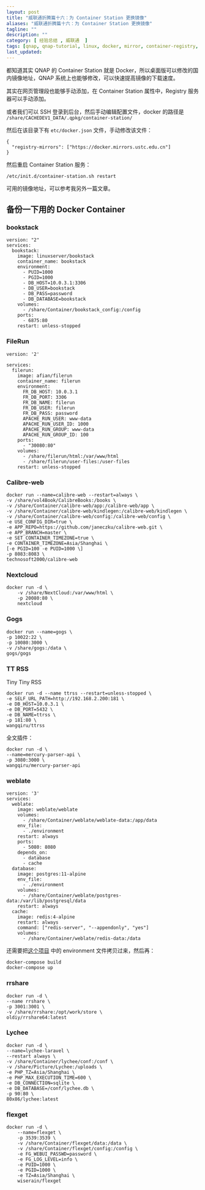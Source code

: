 ```yaml
---
layout: post
title: "威联通折腾篇十六：为 Container Station 更换镜像"
aliases: "威联通折腾篇十六：为 Container Station 更换镜像"
tagline: ""
description: ""
category: [ 经验总结 , 威联通  ]
tags: [qnap, qnap-tutorial, linux, docker, mirror, container-registry, container, ]
last_updated:
---
```


都知道其实 QNAP 的 Container Station 就是 Docker，所以桌面版可以修改的国内镜像地址，QNAP 系统上也能够修改，可以快速提高镜像的下载速度。

其实在网页管理段也能够手动添加，在 Container Station 属性中，Registry 服务器可以手动添加。

或者我们可以 SSH 登录到后台，然后手动编辑配置文件，docker 的路径是 `/share/CACHEDEV1_DATA/.qpkg/container-station/`

然后在该目录下有 `etc/docker.json` 文件，手动修改该文件：

	{
	  "registry-mirrors": ["https://docker.mirrors.ustc.edu.cn"]
	}

然后重启 Container Station 服务：

	/etc/init.d/container-station.sh restart

可用的镜像地址，可以参考我另外一篇文章。

## 备份一下用的 Docker Container

### bookstack

	version: "2"
	services:
	  bookstack:
		image: linuxserver/bookstack
		container_name: bookstack
		environment:
		  - PUID=1000
		  - PGID=1000
		  - DB_HOST=10.0.3.1:3306
		  - DB_USER=bookstack
		  - DB_PASS=password
		  - DB_DATABASE=bookstack
		volumes:
		  - /share/Container/bookstack_config:/config
		ports:
		  - 6875:80
		restart: unless-stopped


### FileRun

```
version: '2'

services:
  filerun:
    image: afian/filerun
    container_name: filerun
    environment:
      FR_DB_HOST: 10.0.3.1
      FR_DB_PORT: 3306
      FR_DB_NAME: filerun
      FR_DB_USER: filerun
      FR_DB_PASS: password
      APACHE_RUN_USER: www-data
      APACHE_RUN_USER_ID: 1000
      APACHE_RUN_GROUP: www-data
      APACHE_RUN_GROUP_ID: 100
    ports:
      - "30080:80"
    volumes:
      - /share/filerun/html:/var/www/html
      - /share/filerun/user-files:/user-files
    restart: unless-stopped
```

### Calibre-web

```
docker run --name=calibre-web --restart=always \
-v /share/vol4Book/CalibreBooks:/books \
-v /share/Container/calibre-web/app:/calibre-web/app \
-v /share/Container/calibre-web/kindlegen:/calibre-web/kindlegen \
-v /share/Container/calibre-web/config:/calibre-web/config \
-e USE_CONFIG_DIR=true \
-e APP_REPO=https://github.com/janeczku/calibre-web.git \
-e APP_BRANCH=master \
-e SET_CONTAINER_TIMEZONE=true \
-e CONTAINER_TIMEZONE=Asia/Shanghai \
[-e PGID=100 -e PUID=1000 \]
-p 8083:8083 \
technosoft2000/calibre-web
```

### Nextcloud
```
docker run -d \
    -v /share/NextCloud:/var/www/html \
	-p 20080:80 \
    nextcloud
```

### Gogs

```
docker run --name=gogs \
-p 10022:22 \
-p 10080:3000 \
-v /share/gogs:/data \
gogs/gogs
```

### TT RSS
Tiny Tiny RSS

```
docker run -d --name ttrss --restart=unless-stopped \
-e SELF_URL_PATH=http://192.168.2.200:181 \
-e DB_HOST=10.0.3.1 \
-e DB_PORT=5432 \
-e DB_NAME=ttrss \
-p 181:80 \
wangqiru/ttrss
```

全文插件：

```
docker run -d \
--name=mercury-parser-api \
-p 3080:3000 \
wangqiru/mercury-parser-api
```



### weblate

```
version: '3'
services:
  weblate:
    image: weblate/weblate
    volumes:
      - /share/Container/weblate/weblate-data:/app/data
    env_file:
      - ./environment
    restart: always
	ports:
	  - 5080: 8080
    depends_on:
      - database
      - cache
  database:
    image: postgres:11-alpine
    env_file:
      - ./environment
    volumes:
      - /share/Container/weblate/postgres-data:/var/lib/postgresql/data
    restart: always
  cache:
    image: redis:4-alpine
    restart: always
    command: ["redis-server", "--appendonly", "yes"]
    volumes:
      - /share/Container/weblate/redis-data:/data
```

还需要把[这个项目](https://github.com/WeblateOrg/docker-compose) 中的 environment 文件拷贝过来，然后再：

	docker-compose build
	docker-compose up

### rrshare

	docker run -d \
	--name rrshare \
	-p 3001:3001 \
	-v /share/rrshare:/opt/work/store \
	oldiy/rrshare64:latest

### Lychee

```
docker run -d \
--name=lychee-laravel \
--restart always \
-v /share/Container/lychee/conf:/conf \
-v /share/Picture/Lychee:/uploads \
-e PHP_TZ=Asia/Shanghai \
-e PHP_MAX_EXECUTION_TIME=600 \
-e DB_CONNECTION=sqlite \
-e DB_DATABASE=/conf/lychee.db \
-p 90:80 \
80x86/lychee:latest
```

### flexget

```
docker run -d \
    --name=flexget \
    -p 3539:3539 \
    -v /share/Container/flexget/data:/data \
    -v /share/Container/flexget/config:/config \
    -e FG_WEBUI_PASSWD=password \
    -e FG_LOG_LEVEL=info \
    -e PUID=1000 \
    -e PGID=1000 \
    -e TZ=Asia/Shanghai \
    wiserain/flexget
```

